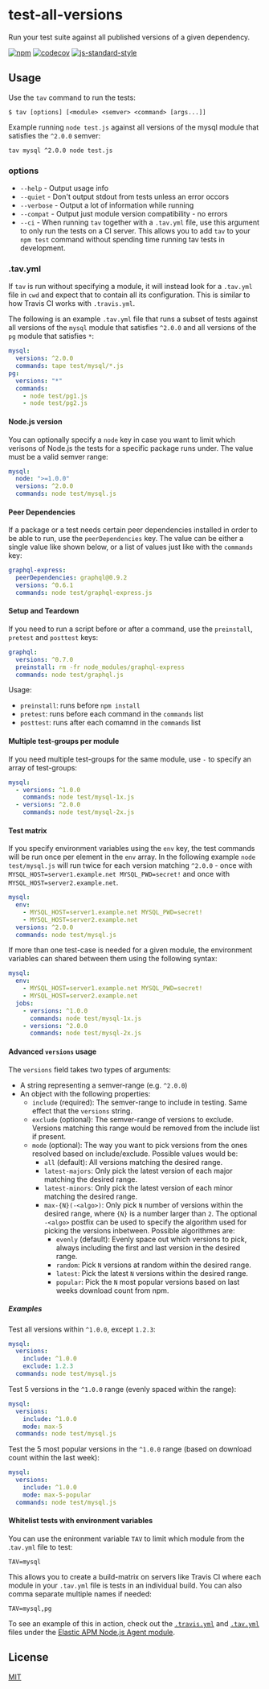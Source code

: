 # test-all-versions

Run your test suite against all published versions of a given
dependency.

[![npm](https://img.shields.io/npm/v/test-all-versions.svg)](https://www.npmjs.com/package/test-all-versions)
[![codecov](https://codecov.io/gh/watson/test-all-versions/graph/badge.svg?token=AoH9k0Z4pb)](https://codecov.io/gh/watson/test-all-versions)
[![js-standard-style](https://img.shields.io/badge/code%20style-standard-brightgreen.svg?style=flat)](https://github.com/feross/standard)

## Usage

Use the `tav` command to run the tests:

```
$ tav [options] [<module> <semver> <command> [args...]]
```

Example running `node test.js` against all versions of the mysql module
that satisfies the `^2.0.0` semver:

```
tav mysql ^2.0.0 node test.js
```

### options

- `--help` - Output usage info
- `--quiet` - Don't output stdout from tests unless an error occors
- `--verbose` - Output a lot of information while running
- `--compat` - Output just module version compatibility - no errors
- `--ci` - When running `tav` together with a `.tav.yml` file, use this
  argument to only run the tests on a CI server. This allows you to add
  `tav` to your `npm test` command without spending time running tav
  tests in development.

### .tav.yml

If `tav` is run without specifying a module, it will instead look for a
`.tav.yml` file in `cwd` and expect that to contain all its
configuration. This is similar to how Travis CI works with
`.travis.yml`.

The following is an example `.tav.yml` file that runs a subset of tests
against all versions of the `mysql` module that satisfies `^2.0.0` and
all versions of the `pg` module that satisfies `*`:

```yml
mysql:
  versions: ^2.0.0
  commands: tape test/mysql/*.js
pg:
  versions: "*"
  commands:
    - node test/pg1.js
    - node test/pg2.js
```

#### Node.js version

You can optionally specify a `node` key in case you want to limit which
verisons of Node.js the tests for a specific package runs under. The
value must be a valid semver range:

```yml
mysql:
  node: ">=1.0.0"
  versions: ^2.0.0
  commands: node test/mysql.js
```

#### Peer Dependencies

If a package or a test needs certain peer dependencies installed in
order to be able to run, use the `peerDependencies` key. The value can
be either a single value like shown below, or a list of values just like
with the `commands` key:

```yml
graphql-express:
  peerDependencies: graphql@0.9.2
  versions: ^0.6.1
  commands: node test/graphql-express.js
```

#### Setup and Teardown

If you need to run a script before or after a command, use the
`preinstall`, `pretest` and `posttest` keys:

```yml
graphql:
  versions: ^0.7.0
  preinstall: rm -fr node_modules/graphql-express
  commands: node test/graphql.js
```

Usage:

- `preinstall`: runs before `npm install`
- `pretest`: runs before each command in the `commands` list
- `posttest`: runs after each comamnd in the `commands` list

#### Multiple test-groups per module

If you need multiple test-groups for the same module, use `-` to specify
an array of test-groups:

```yml
mysql:
  - versions: ^1.0.0
    commands: node test/mysql-1x.js
  - versions: ^2.0.0
    commands: node test/mysql-2x.js
```

#### Test matrix

If you specify environment variables using the `env` key, the test
commands will be run once per element in the `env` array. In the
following example `node test/mysql.js` will run twice for each version
matching `^2.0.0` - once with `MYSQL_HOST=server1.example.net
MYSQL_PWD=secret!` and once with `MYSQL_HOST=server2.example.net`.

```yml
mysql:
  env:
    - MYSQL_HOST=server1.example.net MYSQL_PWD=secret!
    - MYSQL_HOST=server2.example.net
  versions: ^2.0.0
  commands: node test/mysql.js
```

If more than one test-case is needed for a given module, the environment
variables can shared between them using the following syntax:

```yml
mysql:
  env:
    - MYSQL_HOST=server1.example.net MYSQL_PWD=secret!
    - MYSQL_HOST=server2.example.net
  jobs:
    - versions: ^1.0.0
      commands: node test/mysql-1x.js
    - versions: ^2.0.0
      commands: node test/mysql-2x.js
```

#### Advanced `versions` usage

The `versions` field takes two types of arguments:

- A string representing a semver-range (e.g. `^2.0.0`)
- An object with the following properties:
  - `include` (required): The semver-range to include in testing. Same effect that the `versions` string.
  - `exclude` (optional): The semver-range of versions to exclude. Versions matching this range would be removed from the include list if present.
  - `mode` (optional): The way you want to pick versions from the ones resolved based on include/exclude. Possible values would be:
    - `all` (default): All versions matching the desired range.
    - `latest-majors`: Only pick the latest version of each major matching the desired range.
    - `latest-minors`: Only pick the latest version of each minor matching the desired range.
    - `max-{N}(-<algo>)`: Only pick `N` number of versions within the desired range, where `{N}` is a number larger than `2`. The optional `-<algo>` postfix can be used to specify the algorithm used for picking the versions inbetween. Possible algorithmes are:
      - `evenly` (default): Evenly space out which versions to pick, always including the first and last version in the desired range.
      - `random`: Pick `N` versions at random within the desired range.
      - `latest`: Pick the latest `N` versions within the desired range.
      - `popular`: Pick the `N` most popular versions based on last weeks download count from npm.

##### Examples

Test all versions within `^1.0.0`, except `1.2.3`:

```yaml
mysql:
  versions:
    include: ^1.0.0
    exclude: 1.2.3
  commands: node test/mysql.js
```

Test 5 versions in the `^1.0.0` range (evenly spaced within the range):

```yaml
mysql:
  versions:
    include: ^1.0.0
    mode: max-5
  commands: node test/mysql.js
```

Test the 5 most popular versions in the `^1.0.0` range (based on download count within the last week):

```yaml
mysql:
  versions:
    include: ^1.0.0
    mode: max-5-popular
  commands: node test/mysql.js
```

#### Whitelist tests with environment variables

You can use the enironment variable `TAV` to limit which module from the
.`tav.yml` file to test:

`TAV=mysql`

This allows you to create a build-matrix on servers like Travis CI where
each module in your `.tav.yml` file is tests in an individual build. You
can also comma separate multiple names if needed:

`TAV=mysql,pg`

To see an example of this in action, check out the
[`.travis.yml`](https://github.com/elastic/apm-agent-nodejs/blob/4d28d248118f734a2b498895f6ac2622c65c85fe/.travis.yml#L104-L105)
and
[`.tav.yml`](https://github.com/elastic/apm-agent-nodejs/blob/master/.tav.yml)
files under the [Elastic APM Node.js Agent module](https://github.com/elastic/apm-agent-nodejs).

## License

[MIT](LICENSE)

